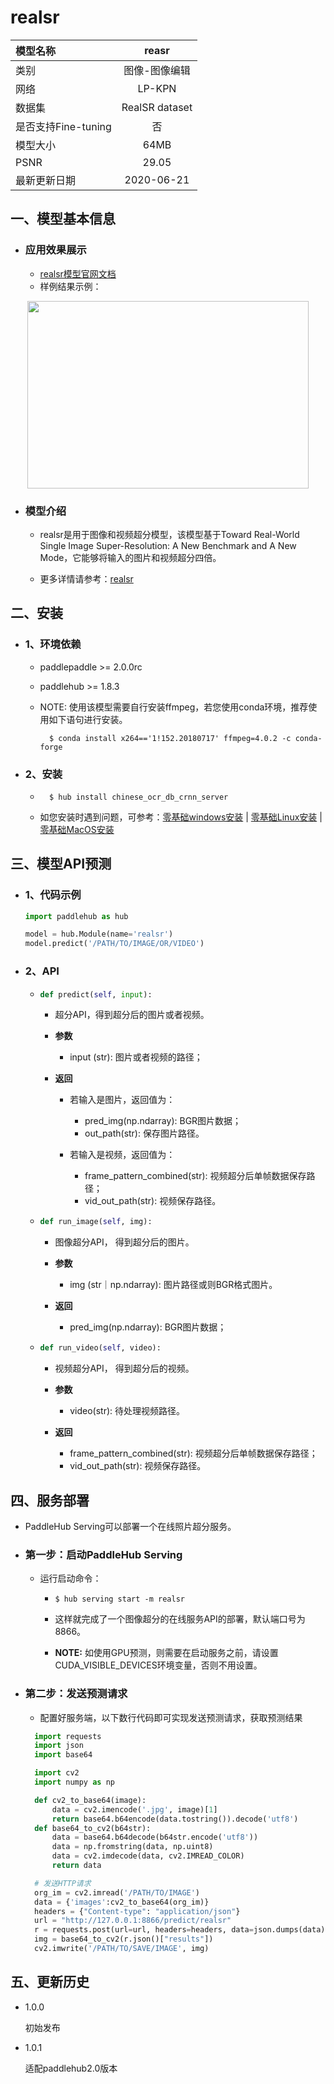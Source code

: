 # realsr

|模型名称|reasr|
| :--- | :---: | 
|类别|图像-图像编辑|
|网络|LP-KPN|
|数据集|RealSR dataset|
|是否支持Fine-tuning|否|
|模型大小|64MB|
|PSNR|29.05|
|最新更新日期|2020-06-21|



## 一、模型基本信息

- ### 应用效果展示

  - [realsr模型官网文档](https://www.paddlepaddle.org.cn/hubdetail?name=realsr&en_category=ImageEditing)
  - 样例结果示例：
<p align="center">
<img src="https://bj.bcebos.com/paddlehub/model/image/ocr/ocr_res.jpg"  width = "450" height = "300" hspace='10'/> <br />
</p>

- ### 模型介绍

  - realsr是用于图像和视频超分模型，该模型基于Toward Real-World Single Image Super-Resolution: A New Benchmark and A New Mode，它能够将输入的图片和视频超分四倍。
  
  - 更多详情请参考：[realsr](https://github.com/csjcai/RealSR)
  

## 二、安装

- ### 1、环境依赖

    - paddlepaddle >= 2.0.0rc

    - paddlehub >= 1.8.3

    - NOTE: 使用该模型需要自行安装ffmpeg，若您使用conda环境，推荐使用如下语句进行安装。

      ```shell
        $ conda install x264=='1!152.20180717' ffmpeg=4.0.2 -c conda-forge
      ```


- ### 2、安装

    - ```shell
        $ hub install chinese_ocr_db_crnn_server
      ```
      
    -  如您安装时遇到问题，可参考：[零基础windows安装](../../../../docs/docs_ch/get_start/windows_quickstart.md)
      | [零基础Linux安装](../../../../docs/docs_ch/get_start/linux_quickstart.md) | [零基础MacOS安装](../../../../docs/docs_ch/get_start/mac_quickstart.md)

    


## 三、模型API预测

  - ### 1、代码示例

    ```python
    import paddlehub as hub

    model = hub.Module(name='realsr')
    model.predict('/PATH/TO/IMAGE/OR/VIDEO')
    ```
  - ### 2、API

    - ```python
      def predict(self, input):
      ```

      - 超分API，得到超分后的图片或者视频。


      - **参数**

        - input (str): 图片或者视频的路径；

      - **返回**

        - 若输入是图片，返回值为：
          - pred_img(np.ndarray): BGR图片数据；
          - out_path(str): 保存图片路径。

        - 若输入是视频，返回值为：
          - frame_pattern_combined(str): 视频超分后单帧数据保存路径；
          - vid_out_path(str): 视频保存路径。

    - ```python
      def run_image(self, img):
      ```
      - 图像超分API， 得到超分后的图片。

      - **参数**

        - img (str｜np.ndarray): 图片路径或则BGR格式图片。

      - **返回**

        - pred_img(np.ndarray): BGR图片数据；

    - ```python
      def run_video(self, video):
      ```
       - 视频超分API， 得到超分后的视频。

       - **参数**

         - video(str): 待处理视频路径。

       - **返回**

         - frame_pattern_combined(str): 视频超分后单帧数据保存路径；
         - vid_out_path(str): 视频保存路径。

## 四、服务部署

- PaddleHub Serving可以部署一个在线照片超分服务。

- ### 第一步：启动PaddleHub Serving

  - 运行启动命令：

    - ```shell
      $ hub serving start -m realsr
      ```

    - 这样就完成了一个图像超分的在线服务API的部署，默认端口号为8866。

    - **NOTE:** 如使用GPU预测，则需要在启动服务之前，请设置CUDA\_VISIBLE\_DEVICES环境变量，否则不用设置。

- ### 第二步：发送预测请求

  - 配置好服务端，以下数行代码即可实现发送预测请求，获取预测结果

  ```python
    import requests
    import json
    import base64

    import cv2
    import numpy as np

    def cv2_to_base64(image):
        data = cv2.imencode('.jpg', image)[1]
        return base64.b64encode(data.tostring()).decode('utf8')
    def base64_to_cv2(b64str):
        data = base64.b64decode(b64str.encode('utf8'))
        data = np.fromstring(data, np.uint8)
        data = cv2.imdecode(data, cv2.IMREAD_COLOR)
        return data

    # 发送HTTP请求
    org_im = cv2.imread('/PATH/TO/IMAGE')
    data = {'images':cv2_to_base64(org_im)}
    headers = {"Content-type": "application/json"}
    url = "http://127.0.0.1:8866/predict/realsr"
    r = requests.post(url=url, headers=headers, data=json.dumps(data))
    img = base64_to_cv2(r.json()["results"])
    cv2.imwrite('/PATH/TO/SAVE/IMAGE', img)

    ```


## 五、更新历史

* 1.0.0

  初始发布

* 1.0.1

  适配paddlehub2.0版本

